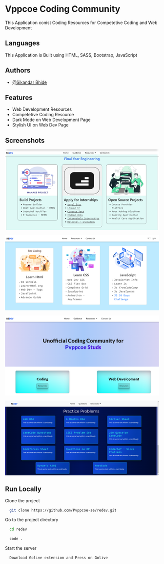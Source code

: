 
# Vppcoe Coding Community

This Application conist Coding Resources for Competetive Coding and Web Development






## Languages

This Application is Built using HTML, SASS, Bootstrap, JavaScript



## Authors

- [@Sikandar Bhide](https://github.com/SikandarJODD)


## Features

- Web Development Resources
- Competetive Coding Resource
- Dark Mode on Web Development Page
- Stylish UI on Web Dev Page


## Screenshots

![App Screenshot](/output/output3.png)


![App Screenshot](/output/output1.png)


![App Screenshot](/output//output2.png)

![App Screenshot](/output//output4.png/)


## Run Locally

Clone the project

```bash
  git clone https://github.com/Pvppcoe-se/redev.git
```

Go to the project directory

```bash
  cd redev
```

```bash
  code .
```

Start the server

```bash
  Download Golive extension and Press on Golive 
```

